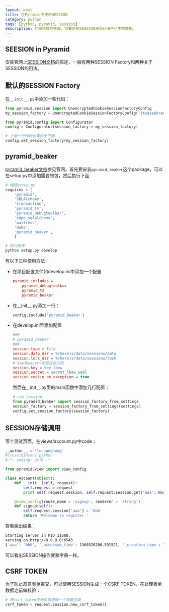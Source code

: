 ```yaml
---
layout: post
title: 在Pyramid中使用SESSION
category: python
tags: [python, pyramid, session]
description: 伴随项目的开发，需要使用SESSION来保存用户产生的数据。
---
```


## SEESION in Pyramid

安装官网上[SESSION文档][1]的描述，一般有两种SESSION Factory和两种关于SESSION的用法。

[1]: http://docs.pylonsproject.org/projects/pyramid/en/1.4-branch/narr/sessions.html

## 默认的SESSION Factory

在`__init__.py`中添加一些代码：

```python
from pyramid.session import UnencryptedCookieSessionFactoryConfig
my_session_factory = UnencryptedCookieSessionFactoryConfig('itsaseekreet')

from pyramid.config import Configurator
config = Configurator(session_factory = my_session_factory)

# 上面一行代码也等价于下面
config.set_session_factory(my_session_factory)
```

## pyramid_beaker

[pyramid_beaker文档][2]参见官网。首先要安装`pyramid_beaker`这个package，可以在setup.py中添加需要的包，然后执行下面

[2]: http://docs.pylonsproject.org/projects/pyramid_beaker/en/latest

```python
# 编辑setup.py
requires = [
    'pyramid',
    'SQLAlchemy',
    'transaction',
    'pyramid_tm',
    'pyramid_debugtoolbar',
    'zope.sqlalchemy',
    'waitress',
    'mako',
    'pyramid_beaker',
    ]
```

```bash
# 执行程序
python setup.py develop
```

有以下三种使用方法：

- 在项目配置文件如develop.ini中添加一个配置

    ```ini
    pyramid.includes =
        pyramid_debugtoolbar
        pyramid_tm
        pyramid_beaker
    ```

- 在__init__.py添加一行：

    ```python
    config.include('pyramid_beaker')
    ```

- 在develop.ini里添加配置

    ```ini
    ###
    # pyramid_beaker
    ###
    session.type = file
    session.data_dir = %(here)s/data/sessions/data
    session.lock_dir = %(here)s/data/sessions/lock
    # key和secert都是自定义的
    session.key = key_lbew
    session.secret = secret_lbew_webl
    session.cookie_on_exception = true
    ```

    然后在__init__.py里的main函数中添加几行配置：

    ```python
    # use session
    from pyramid_beaker import session_factory_from_settings
    session_factory = session_factory_from_settings(settings)
    config.set_session_factory(session_factory)
    ```

## SESSION存储调用

写个测试页面，在views/account.py中code：

```python
__author__ = 'luchanghong'
#!/usr/bin/env python
#-*- coding: utf8 -*-

from pyramid.view import view_config

class Account(object):
    def __init__(self, request):
        self.request = request
        print self.request.session, self.request.session.get('aaa', None), self.request.session.created

    @view_config(route_name = 'signup', renderer = 'string')
    def signup(self):
        self.request.session['aaa'] = 'bbb'
        return 'Welcome to register.'
```

查看输出结果：

```bash
Starting server in PID 11688.
serving on http://0.0.0.0:6543
{'aaa': 'bbb', '_accessed_time': 1368526206.591521, '_creation_time': 1368514712.58489} bbb 1368514712.58
```

可以看出SESSION操作就和字典一样。

## CSRF TOKEN

为了防止恶意表单提交，可以使用SESSION生成一个CSRF TOKEN，在处理表单数据之前做校验：

```python
# 把csrf_token传到页面里做一个隐藏字段
csrf_token = request.session.new_csrf_token()
```
